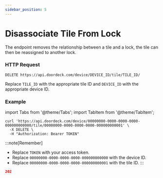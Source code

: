 ```yaml
---
sidebar_position: 5
---
```


# Disassociate Tile From Lock

The endpoint removes the relationship between a tile and a lock, the tile can then be reassigned to another lock.

### HTTP Request

`DELETE https://api.doordeck.com/device/DEVICE_ID/tile/TILE_ID/`

Replace `TILE_ID` with the appropriate tile ID and `DEVICE_ID` with the appropriate device ID.

### Example

import Tabs from '@theme/Tabs';
import TabItem from '@theme/TabItem';

<Tabs>
<TabItem value="request" label="Request">

```shell showLineNumbers title="CURL"
curl 'https://api.doordeck.com/device/00000000-0000-0000-0000-000000000000/tile/00000000-0000-0000-0000-000000000001' \
  -X DELETE \
  -H "Authorization: Bearer TOKEN"
```

:::note[Remember]
* Replace `TOKEN` with your access token.
* Replace `00000000-0000-0000-0000-000000000000` with the device ID.
* Replace `00000000-0000-0000-0000-000000000001` with the tile ID.
:::

</TabItem>
<TabItem value="response" label="Response">

```json showLineNumbers title="HTTP CODE"
202
```

</TabItem>
</Tabs>

